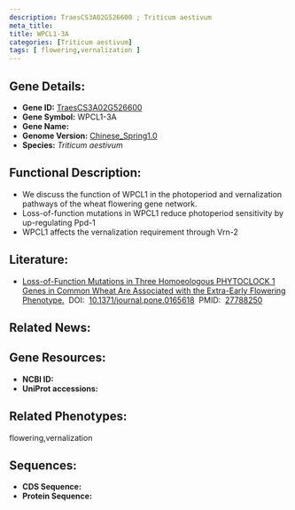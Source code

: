 ```yaml
---
description: TraesCS3A02G526600 ; Triticum aestivum
meta_title:
title: WPCL1-3A
categories: [Triticum aestivum]
tags: [ flowering,vernalization ]
---
```


## Gene Details:
- **Gene ID:**	[TraesCS3A02G526600]()
- **Gene Symbol:** WPCL1-3A
- **Gene Name:** 
- **Genome Version:** [Chinese_Spring1.0]()
- **Species:** *Triticum aestivum*

## Functional Description:
   - We discuss the function of WPCL1 in the photoperiod and vernalization pathways of the wheat flowering gene network.
   - Loss-of-function mutations in WPCL1 reduce photoperiod sensitivity by up-regulating Ppd-1
   - WPCL1 affects the vernalization requirement through Vrn-2

## Literature:
   - [Loss-of-Function Mutations in Three Homoeologous PHYTOCLOCK 1 Genes in Common Wheat Are Associated with the Extra-Early Flowering Phenotype.]( https://journals.plos.org/plosone/article?id=10.1371/journal.pone.0165618)&nbsp;&nbsp;DOI:&nbsp;&nbsp;[10.1371/journal.pone.0165618](https://journals.plos.org/plosone/article?id=10.1371/journal.pone.0165618)&nbsp;&nbsp;PMID:&nbsp;&nbsp;[27788250](https://pubmed.ncbi.nlm.nih.gov/27788250/)

## Related News:

## Gene Resources:
- **NCBI ID:** [](https://www.ncbi.nlm.nih.gov/gene/?term=)
- **UniProt accessions:** [](https://www.uniprot.org/uniprotkb//entry)

## Related Phenotypes:
flowering,vernalization

## Sequences:
- **CDS Sequence:**
- **Protein Sequence:**
